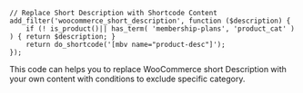 ```
// Replace Short Description with Shortcode Content
add_filter('woocommerce_short_description', function ($description) {
	if (! is_product()|| has_term( 'membership-plans', 'product_cat' ) ) { return $description; }
	return do_shortcode('[mbv name="product-desc"]');
});
```

This code can helps you to replace WooCommerce short Description with your own content with conditions to exclude specific category.
